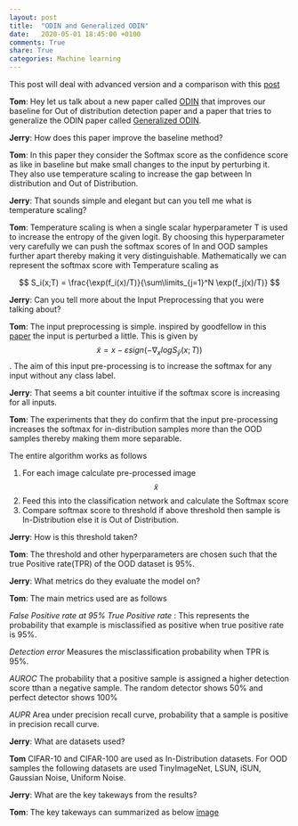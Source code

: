```yaml
---
layout: post
title:  "ODIN and Generalized ODIN"
date:   2020-05-01 18:45:00 +0100
comments: True
share: True
categories: Machine learning
---
```


This post will deal with advanced version and a comparison with this [post](https://abinavravi.github.io/machine/learning/2019/12/07/Out-of-distribution-detection-baseline.html)

**Tom**: Hey let us talk about a new paper called [ODIN](https://arxiv.org/abs/1706.02690) that improves our baseline for Out of distribution detection paper and a paper that tries to generalize the ODIN paper called [Generalized ODIN](https://arxiv.org/abs/2002.11297).

**Jerry**: How does this paper improve the baseline method?

**Tom**: In this paper they consider the Softmax score as the confidence score as like in baseline but make small changes to the input by perturbing it. They also use temperature scaling to increase the gap between In distribution and Out of Distribution.

**Jerry**: That sounds simple and elegant but can you tell me what is temperature scaling?

**Tom**: Temperature scaling is when a single scalar hyperparameter T is used to increase the entropy of the given logit. By choosing this hyperparameter very carefully we can push the softmax scores of In and OOD samples further apart thereby making it very distinguishable.
Mathematically we can represent the softmax score with Temperature scaling as 

$$ S_i(x;T) = \frac{\exp(f_i(x)/T)}{\sum\limits_{j=1}^N \exp(f_j(x)/T)} $$

**Jerry**: Can you tell more about the Input Preprocessing that you were talking about?

**Tom**: The input preprocessing is simple. inspired by goodfellow in this [paper](https://arxiv.org/abs/1412.6572) the input is perturbed a little. This is given by $$ \tilde{x} = x - \varepsilon sign(-\nabla_x log S_{\hat{y}}(x;T))$$. The aim of this input pre-processing is to increase the softmax for any input without any class label. 

**Jerry**: That seems a bit counter intuitive if the softmax score is increasing for all inputs.

**Tom**: The experiments that they do confirm that the input pre-processing increases the softmax for in-distribution samples more than the OOD samples thereby making them more separable.

The entire algorithm works as follows

1. For each image calculate pre-processed image $$ \tilde{x} $$
2. Feed this into the classification network and calculate the Softmax score
3. Compare softmax score to threshold if above threshold then sample is In-Distribution else it is Out of Distribution.

**Jerry**: How is this threshold taken?

**Tom**: The threshold and other hyperparameters are chosen such that the true Positive rate(TPR) of the OOD dataset is 95%.

**Jerry**: What metrics do they evaluate the model on?

**Tom**: The main metrics used are as follows

*False Positive rate at 95% True Positive rate* : This represents the probability that example is misclassified as positive when true positive rate is 95%. 

*Detection error* Measures the misclassification probability when TPR is 95%.

*AUROC* The probability that a positive sample is assigned a higher detection score tthan a negative sample. The random detector shows 50% and perfect detector shows 100%

*AUPR* Area under precision recall curve, probability that a sample is positive in precision recall curve.

**Jerry**: What are datasets used?

**Tom** CIFAR-10 and CIFAR-100 are used as In-Distribution datasets. For OOD samples the following datasets are used
TinyImageNet, LSUN, iSUN, Gaussian Noise, Uniform Noise. 

**Jerry**: What are the key takeways from the results?

**Tom**: The key takeways can summarized as below [image](/assets/ODIN_results.png)
